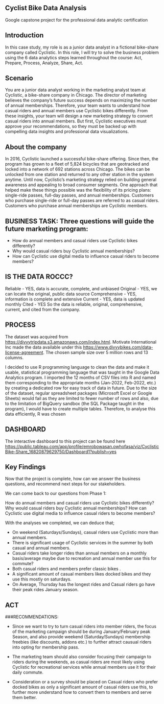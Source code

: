 ## Cyclist Bike Data Analysis
Google capstone project for the professional data analytic certification

## Introduction
In this case study, my role is as a junior data analyst in a fictional bike-share company called Cyclistic. 
In this role, I will try to solve the business problem using the 6 data analytics steps learned throughout the course: Act, Prepare, Process, Analyze, Share, Act.

## Scenario
You are a junior data analyst working in the marketing analyst team at Cyclistic, a bike-share company in Chicago. The director
of marketing believes the company’s future success depends on maximizing the number of annual memberships. Therefore,
your team wants to understand how casual riders and annual members use Cyclistic bikes differently. From these insights,
your team will design a new marketing strategy to convert casual riders into annual members. But first, Cyclistic executives
must approve your recommendations, so they must be backed up with compelling data insights and professional data
visualizations.

## About the company
In 2016, Cyclistic launched a successful bike-share offering. Since then, the program has grown to a fleet of 5,824 bicycles that
are geotracked and locked into a network of 692 stations across Chicago. The bikes can be unlocked from one station and
returned to any other station in the system anytime.
Until now, Cyclistic’s marketing strategy relied on building general awareness and appealing to broad consumer segments.
One approach that helped make these things possible was the flexibility of its pricing plans: single-ride passes, full-day passes,
and annual memberships. Customers who purchase single-ride or full-day passes are referred to as casual riders. Customers
who purchase annual memberships are Cyclistic members.

## BUSINESS TASK: Three questions will guide the future marketing program:

* How do annual members and casual riders use Cyclistic bikes differently?
* Why would casual riders buy Cyclistic annual memberships?
* How can Cyclistic use digital media to influence casual riders to become members?

## IS THE DATA ROCCC?

Reliable - YES, data is accurate, complete, and unbiased
Original - YES, we can locate the original, public data source
Comprehensive - YES, information is complete and extensive
Current - YES, data is updated monthly
Cited - YES
So the data is reliable, original, comprehensive, current, and cited from the company.


## PROCESS

The dataset was acquired from https://divvytripdata.s3.amazonaws.com/index.html. Motivate International Inc made the data available under this https://www.divvybikes.com/data-license-agreement. The chosen sample size over 5 million rows and 13 columns.

I decided to use R programming language to clean the data and make it usable, statistical programming language that was taught in the Google Data Analytics program. I imported the 12 months of CSV files into R and named them corresponding to the appropriate months (Jan-2022, Feb-2022, etc.) by creating a dedicated row for easy track of data in future. Due to the size of the dataset, regular spreadsheet packages (Microsoft Excel or Google Sheets) would fail as they are limited to fewer number of rows and also, due to the limitation of BigQuery sandbox (the SQL Package taught in the program), I would have to create multiple tables. Therefore, to analyse this data efficiently, R was chosen

## DASHBOARD
The interactive dashboard to this project can be found here
https://public.tableau.com/app/profile/emrobowasan.owhofasa/viz/CyclisticBike-Share_16820879629750/Dashboard1?publish=yes

## Key Findings
Now that the project is complete, how can we answer the business questions, and recommend next steps for our stakeholders.

We can come back to our questions from Phase 1:

How do annual members and casual riders use Cyclistic bikes differently?
Why would casual riders buy Cyclistic annual memberships?
How can Cyclistic use digital media to influence casual riders to become members?

With the analyses we completed, we can deduce that;

* On weekend (Saturdays/Sundays), casual riders use Cyclistic more than annual members.
* There is significant usage of Cyclistic services in the summer by both casual and annual members.
* Casual riders take longer rides than annual members on a monthly basis/average maybe due to recreation and annual member use this for commute?
* Both casual riders and members prefer classic bikes .
* A significant amount of casual members likes docked bikes and they use this mostly on saturdays.
* On Average, Thursday has the longest rides and Casual riders go have their peak rides January season.

## ACT
###RECOMMENDATIONS:

* Since we want to try to turn casual riders into member riders, the focus of the marketing campaign should be during January/February peak Season, and also provide weekend (Saturday/Sundays) membership freebies (like discounts, addons etc.) to further attract causual riders into opting for membership pass.

* The marketing team should also consider focusing their campaign to riders during the weekends, as casual riders are most likely using Cyclistic for recreational services while annual members use it for their daily commute.

* Consideration or a survey should be placed on Casual riders who prefer docked bikes as only a significant amount of casual riders use this, to further more understand how to convert them to members and serve them better.

